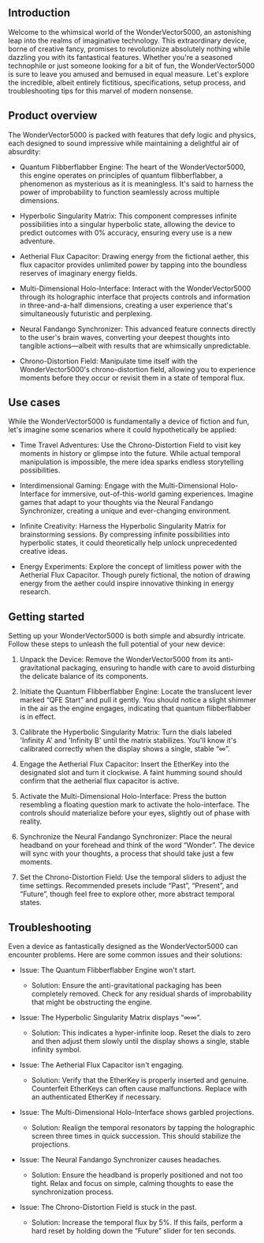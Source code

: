 ## Introduction

Welcome to the whimsical world of the WonderVector5000, an astonishing leap into the realms of imaginative technology. This extraordinary device, borne of creative fancy, promises to revolutionize absolutely nothing while dazzling you with its fantastical features. Whether you're a seasoned technophile or just someone looking for a bit of fun, the WonderVector5000 is sure to leave you amused and bemused in equal measure. Let's explore the incredible, albeit entirely fictitious, specifications, setup process, and troubleshooting tips for this marvel of modern nonsense.

## Product overview

The WonderVector5000 is packed with features that defy logic and physics, each designed to sound impressive while maintaining a delightful air of absurdity:

- Quantum Flibberflabber Engine: The heart of the WonderVector5000, this engine operates on principles of quantum flibberflabber, a phenomenon as mysterious as it is meaningless. It's said to harness the power of improbability to function seamlessly across multiple dimensions.

- Hyperbolic Singularity Matrix: This component compresses infinite possibilities into a singular hyperbolic state, allowing the device to predict outcomes with 0% accuracy, ensuring every use is a new adventure.

- Aetherial Flux Capacitor: Drawing energy from the fictional aether, this flux capacitor provides unlimited power by tapping into the boundless reserves of imaginary energy fields.

- Multi-Dimensional Holo-Interface: Interact with the WonderVector5000 through its holographic interface that projects controls and information in three-and-a-half dimensions, creating a user experience that's simultaneously futuristic and perplexing.

- Neural Fandango Synchronizer: This advanced feature connects directly to the user's brain waves, converting your deepest thoughts into tangible actions—albeit with results that are whimsically unpredictable.

- Chrono-Distortion Field: Manipulate time itself with the WonderVector5000's chrono-distortion field, allowing you to experience moments before they occur or revisit them in a state of temporal flux.

## Use cases

While the WonderVector5000 is fundamentally a device of fiction and fun, let's imagine some scenarios where it could hypothetically be applied:

- Time Travel Adventures: Use the Chrono-Distortion Field to visit key moments in history or glimpse into the future. While actual temporal manipulation is impossible, the mere idea sparks endless storytelling possibilities.

- Interdimensional Gaming: Engage with the Multi-Dimensional Holo-Interface for immersive, out-of-this-world gaming experiences. Imagine games that adapt to your thoughts via the Neural Fandango Synchronizer, creating a unique and ever-changing environment.

- Infinite Creativity: Harness the Hyperbolic Singularity Matrix for brainstorming sessions. By compressing infinite possibilities into hyperbolic states, it could theoretically help unlock unprecedented creative ideas.

- Energy Experiments: Explore the concept of limitless power with the Aetherial Flux Capacitor. Though purely fictional, the notion of drawing energy from the aether could inspire innovative thinking in energy research.

## Getting started

Setting up your WonderVector5000 is both simple and absurdly intricate. Follow these steps to unleash the full potential of your new device:

1. Unpack the Device: Remove the WonderVector5000 from its anti-gravitational packaging, ensuring to handle with care to avoid disturbing the delicate balance of its components.

2. Initiate the Quantum Flibberflabber Engine: Locate the translucent lever marked “QFE Start” and pull it gently. You should notice a slight shimmer in the air as the engine engages, indicating that quantum flibberflabber is in effect.

3. Calibrate the Hyperbolic Singularity Matrix: Turn the dials labeled 'Infinity A' and 'Infinity B' until the matrix stabilizes. You'll know it's calibrated correctly when the display shows a single, stable “∞”.

4. Engage the Aetherial Flux Capacitor: Insert the EtherKey into the designated slot and turn it clockwise. A faint humming sound should confirm that the aetherial flux capacitor is active.

5. Activate the Multi-Dimensional Holo-Interface: Press the button resembling a floating question mark to activate the holo-interface. The controls should materialize before your eyes, slightly out of phase with reality.

6. Synchronize the Neural Fandango Synchronizer: Place the neural headband on your forehead and think of the word “Wonder”. The device will sync with your thoughts, a process that should take just a few moments.

7. Set the Chrono-Distortion Field: Use the temporal sliders to adjust the time settings. Recommended presets include “Past”, “Present”, and “Future”, though feel free to explore other, more abstract temporal states.

## Troubleshooting

Even a device as fantastically designed as the WonderVector5000 can encounter problems. Here are some common issues and their solutions:

- Issue: The Quantum Flibberflabber Engine won't start.

    - Solution: Ensure the anti-gravitational packaging has been completely removed. Check for any residual shards of improbability that might be obstructing the engine.

- Issue: The Hyperbolic Singularity Matrix displays “∞∞”.

    - Solution: This indicates a hyper-infinite loop. Reset the dials to zero and then adjust them slowly until the display shows a single, stable infinity symbol.

- Issue: The Aetherial Flux Capacitor isn't engaging.

    - Solution: Verify that the EtherKey is properly inserted and genuine. Counterfeit EtherKeys can often cause malfunctions. Replace with an authenticated EtherKey if necessary.

- Issue: The Multi-Dimensional Holo-Interface shows garbled projections.

    - Solution: Realign the temporal resonators by tapping the holographic screen three times in quick succession. This should stabilize the projections.

- Issue: The Neural Fandango Synchronizer causes headaches.

    - Solution: Ensure the headband is properly positioned and not too tight. Relax and focus on simple, calming thoughts to ease the synchronization process.

- Issue: The Chrono-Distortion Field is stuck in the past.

    - Solution: Increase the temporal flux by 5%. If this fails, perform a hard reset by holding down the “Future” slider for ten seconds.
